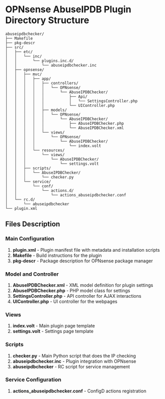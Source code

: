 # OPNsense AbuseIPDB Plugin Directory Structure

```
abuseipdbchecker/
├── Makefile
├── pkg-descr
├── src/
│   ├── etc/
│   │   └── inc/
│   │       └── plugins.inc.d/
│   │           └── abuseipdbchecker.inc
│   ├── opnsense/
│   │   ├── mvc/
│   │   │   ├── app/
│   │   │   │   ├── controllers/
│   │   │   │   │   └── OPNsense/
│   │   │   │   │       └── AbuseIPDBChecker/
│   │   │   │   │           ├── Api/
│   │   │   │   │           │   └── SettingsController.php
│   │   │   │   │           └── UIController.php
│   │   │   │   ├── models/
│   │   │   │   │   └── OPNsense/
│   │   │   │   │       └── AbuseIPDBChecker/
│   │   │   │   │           ├── AbuseIPDBChecker.php
│   │   │   │   │           └── AbuseIPDBChecker.xml
│   │   │   │   └── views/
│   │   │   │       └── OPNsense/
│   │   │   │           └── AbuseIPDBChecker/
│   │   │   │               └── index.volt
│   │   │   └── resources/
│   │   │       └── views/
│   │   │           └── AbuseIPDBChecker/
│   │   │               └── settings.volt
│   │   ├── scripts/
│   │   │   └── AbuseIPDBChecker/
│   │   │       └── checker.py
│   │   └── service/
│   │       └── conf/
│   │           └── actions.d/
│   │               └── actions_abuseipdbchecker.conf
│   └── rc.d/
│       └── abuseipdbchecker
└── plugin.xml
```

## Files Description

### Main Configuration

1. **plugin.xml** - Plugin manifest file with metadata and installation scripts
2. **Makefile** - Build instructions for the plugin
3. **pkg-descr** - Package description for OPNsense package manager

### Model and Controller

1. **AbuseIPDBChecker.xml** - XML model definition for plugin settings
2. **AbuseIPDBChecker.php** - PHP model class for settings
3. **SettingsController.php** - API controller for AJAX interactions
4. **UIController.php** - UI controller for the webpages

### Views

1. **index.volt** - Main plugin page template
2. **settings.volt** - Settings page template

### Scripts

1. **checker.py** - Main Python script that does the IP checking
2. **abuseipdbchecker.inc** - Plugin integration with OPNsense
3. **abuseipdbchecker** - RC script for service management

### Service Configuration

1. **actions_abuseipdbchecker.conf** - ConfigD actions registration
